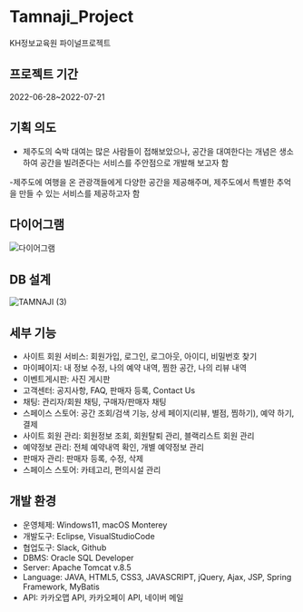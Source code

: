 # Tamnaji_Project

KH정보교육원 파이널프로젝트

## 프로젝트 기간

2022-06-28~2022-07-21

## 기획 의도

- 제주도의 숙박 대여는 많은 사람들이 접해보았으나, 
공간을 대여한다는 개념은 생소하여 공간을 빌려준다는 
서비스를 주안점으로 개발해 보고자 함 

-제주도에 여행을 온 관광객들에게 다양한 공간을 제공해주며,
제주도에서 특별한 추억을 만들 수 있는 서비스를 제공하고자 함

## 다이어그램

![다이어그램](https://user-images.githubusercontent.com/41504334/182010947-26da7a10-c8fb-49d6-837f-548332e7830f.jpg)

## DB 설계

![TAMNAJI (3)](https://user-images.githubusercontent.com/41504334/182010955-8ce4400f-4461-4105-9af0-75707ad4858d.png)

## 세부 기능

- 사이트 회원 서비스: 회원가입, 로그인, 로그아웃, 아이디, 비밀번호 찾기
- 마이페이지: 내 정보 수정, 나의 예약 내역, 찜한 공간, 나의 리뷰 내역
- 이벤트게시판: 사진 게시판
- 고객센터: 공지사항, FAQ, 판매자 등록, Contact Us
- 채팅: 관리자/회원 채팅, 구매자/판매자 채팅
- 스페이스 스토어: 공간 조회/검색 기능, 상세 페이지(리뷰, 별점, 찜하기), 예약 하기, 결제
- 사이트 회원 관리: 회원정보 조회, 회원탈퇴 관리, 블랙리스트 회원 관리
- 예약정보 관리: 전체 예약내역 확인, 개별 예약정보 관리
- 판매자 관리: 판매자 등록, 수정, 삭제
- 스페이스 스토어: 카테고리, 편의시설 관리

## 개발 환경

- 운영체제: Windows11, macOS Monterey
- 개발도구: Eclipse, VisualStudioCode
- 협업도구: Slack, Github
- DBMS: Oracle SQL Developer
- Server: Apache Tomcat v.8.5
- Language: JAVA, HTML5, CSS3, JAVASCRIPT, jQuery, Ajax, JSP, Spring Framework, MyBatis
- API: 카카오맵 API, 카카오페이 API, 네이버 메일
